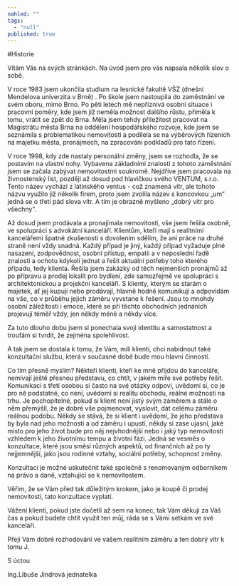 ```yaml
---
nahled: ""
tags: 
  - "null"
published: true
---
```

#Historie

Vítám Vás na svých stránkách. Na úvod jsem pro vás napsala několik slov o sobě.

V roce 1983 jsem ukončila studium na  lesnické fakultě VŠZ (dnešní Mendelova univerzita v Brně) . Po škole jsem nastoupila do zaměstnání ve svém oboru, mimo Brno. Po pěti letech mě nepříznivá osobní situace i pracovní poměry, kde jsem již  neměla možnost dalšího růstu, přiměla k tomu, vrátit se zpět do Brna. Měla jsem tehdy příležitost pracovat na Magistrátu města Brna na oddělení hospodářského rozvoje, kde jsem se seznámila s problematikou nemovitostí a podílela se na výběrových řízeních na majetku města, pronájmech, na zpracování podkladů pro tato řízení.

V roce 1998, kdy zde nastaly personální změny, jsem se rozhodla, že se postavím na vlastní nohy. Vybavena základními znalosti z tohoto zaměstnání jsem se začala zabývat nemovitostmi soukromě. Nejdříve jsem pracovala na živnostenský list, později až dosud pod hlavičkou svého VENTUM, s.r.o. Tento název vychází z latinského ventus  - což znamená vítr, ale tohoto názvu využilo již několik firem, proto jsem zvolila název s koncovkou „um“ jedná se o třetí pád slova vítr. A tím je obrazně myšleno „dobrý vítr pro všechny“.

Až dosud jsem prodávala a pronajímala nemovitosti, vše jsem řešila osobně, ve spolupráci s advokátní kanceláří. Klientům, kteří mají s realitními kancelářemi špatné zkušenosti s dovolením sdělím, že ani práce na druhé straně není vždy snadná. Každý případ je jiný, každý případ vyžaduje plné nasazení, zodpovědnost, osobní přístup, empatii a v neposlední řadě znalosti a ochotu kdykoli jednat a řešit aktuální potřeby toho kterého případu, tedy klienta. Řešila jsem zakázky od těch nejmenších pronájmů až po přípravu a prodej lokalit pro bydlení, zde samozřejmě ve spolupráci s architektonickou a projekční kanceláří. S klienty, kterým se starám o majetek, ať jej kupují nebo prodávají, hlavně hodně komunikuji a odpovídám na vše, co v průběhu jejich záměru vyvstane k řešení. Jsou to mnohdy osobní záležitosti i emoce, které se při těchto obchodních jednáních projevují téměř vždy, jen někdy méně a někdy více.

Za tuto dlouho dobu jsem si ponechala svoji identitu a samostatnost a troufám si tvrdit, že zejména spolehlivost. 

A tak jsem se dostala k tomu, že Vám, milí klienti, chci nabídnout také konzultační službu, která v současné době bude mou hlavní činností. 

Co tím přesně myslím?  Někteří klienti, kteří ke mně přijdou do kanceláře, nemívají ještě přesnou představu, co chtít, v jakém míře své potřeby řešit. Komunikací s třetí osobou si často na své otázky odpoví, uvědomí si, co je pro ně podstatné, co není, uvědomí si realitu obchodu, reálné možnosti na trhu. Je pochopitelné, pokud si klient není jistý svým záměrem a stále o něm přemýšlí, že je dobré vše pojmenovat, vyslovit, dát celému záměru reálnou podobu. Někdy se stává, že si klient i uvědomí, že jeho představa by byla nad jeho možnosti a od záměru i upustí, někdy si zase ujasní, jaké místo pro jeho život bude pro něj nejvhodnější nebo i jaký typ nemovitosti vzhledem k jeho životnímu tempu a životní fázi. Jedná se vesměs o konzultace, které jsou směsí různých aspektů, od finančních až po ty nejjemnější, jako jsou rodinné vztahy, sociální potřeby, schopnost změny.

Konzultaci je možné uskutečnit  také společně s renomovaným odborníkem na právo a daně, vztahující se k nemovitostem.

Věřím, že se Vám před tak důležitým krokem, jako je koupě či prodej nemovitosti, tato konzultace vyplatí.

Vážení klienti, pokud jste dočetli až sem na konec, tak Vám děkuji za Váš čas a pokud budete chtít využít ten můj, ráda se s Vámi setkám ve své kanceláři.

Přeji Vám dobré rozhodování ve vašem realitním záměru a ten dobrý vítr k tomu J.

S úctou

Ing.Libuše Jindrová
jednatelka
